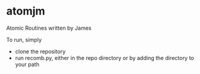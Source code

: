 atomjm
======

Atomic Routines written by James

To run, simply 

* clone the repository
* run recomb.py, either in the repo directory or by adding the directory to your path
